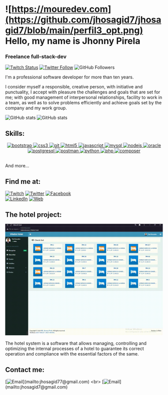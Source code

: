 

# ![https://mouredev.com](https://github.com/jhosagid7/jhosagid7/blob/main/perfil3_opt.png) Hello, my name is Jhonny Pirela
### Freelance full-stack-dev


[![Twitch Status](https://img.shields.io/twitch/status/Jhosagid7?style=social)](https://twitch.com/Jhosagid7)
[![Twitter Follow](https://img.shields.io/twitter/follow/Jhosagid71?style=social)](https://twitter.com/Jhosagid71)
![GitHub Followers](https://img.shields.io/github/followers/jhosagid7?style=social)


I'm a professional software developer for more than ten years.

I consider myself a responsible, creative person, with initiative and punctuality, I accept with pleasure the challenges and goals that are set for me; with good management of interpersonal relationships, facility to work in a team, as well as to solve problems efficiently and achieve goals set by the company and my work group.

![GitHub stats](https://github-readme-stats.vercel.app/api?username=jhosagid7&show_icons=true&hide_border=true)
![GitHub stats](https://github-readme-stats.vercel.app/api/top-langs?username=jhosagid7&show_icons=true&locale=en&layout=compact)
</br>
## Skills:

<p align="center"> 
  <a href="https://getbootstrap.com" target="_blank"> <img src="https://github.com/jhosagid7/devicon/blob/master/icons/bootstrap/bootstrap-plain-wordmark.svg" alt="bootstrap" width="40" height="40"/> </a> <a href="https://www.w3schools.com/css/" target="_blank"> <img src="https://github.com/jhosagid7/devicon/blob/master/icons/css3/css3-original-wordmark.svg" alt="css3" width="40" height="40"/> </a>  <a href="https://git-scm.com/" target="_blank"> <img src="https://github.com/jhosagid7/devicon/blob/master/icons/git/git-original.svg" alt="git" width="40" height="40"/> </a>  <a href="https://www.w3.org/html/" target="_blank"> <img src="https://github.com/jhosagid7/devicon/blob/master/icons/html5/html5-original-wordmark.svg" alt="html5" width="40" height="40"/> </a> <a href="https://developer.mozilla.org/en-US/docs/Web/JavaScript" target="_blank"> <img src="https://github.com/jhosagid7/devicon/blob/master/icons/javascript/javascript-original.svg" alt="javascript" width="40" height="40"/> </a>  <a href="https://www.mysql.com/" target="_blank"> <img src="https://github.com/jhosagid7/devicon/blob/master/icons/mysql/mysql-original-wordmark.svg" alt="mysql" width="40" height="40"/> </a> <a href="https://nodejs.org" target="_blank"> <img src="https://github.com/jhosagid7/devicon/blob/master/icons/nodejs/nodejs-original-wordmark.svg" alt="nodejs" width="40" height="40"/> </a> <a href="https://www.oracle.com/" target="_blank"> <img src="https://github.com/jhosagid7/devicon/blob/master/icons/oracle/oracle-original.svg" alt="oracle" width="40" height="40"/> </a> <a href="https://www.postgresql.org" target="_blank"> <img src="https://github.com/jhosagid7/devicon/blob/master/icons/postgresql/postgresql-original-wordmark.svg" alt="postgresql" width="40" height="40"/> </a> <a href="https://postman.com" target="_blank"> <img src="https://www.vectorlogo.zone/logos/getpostman/getpostman-icon.svg" alt="postman" width="40" height="40"/> </a> <a href="https://www.python.org" target="_blank"> <img src="https://github.com/jhosagid7/devicon/blob/master/icons/python/python-original.svg" alt="python" width="40" height="40"/> </a> <a href="https://www.php.net/" target="_blank"> <img src="https://github.com/jhosagid7/devicon/blob/master/icons/php/php-original.svg" alt="php" width="40" height="40"/> </a> <a href="https://getcomposer.org" target="_blank"> <img src="https://github.com/jhosagid7/devicon/blob/master/icons/composer/composer-original.svg" alt="composer" width="40" height="40"/> </a>  </p>

</br>
And more...

## Find me at:

[![Twitch](https://img.shields.io/badge/Twitch-Jhosagid7-9146FF?style=for-the-badge&logo=twitch&logoColor=white&labelColor=101010)](https://twitch.com/Jhosagid7)
[![Twitter](https://img.shields.io/badge/Twitter-@Jhosagid71-1DA1F2?style=for-the-badge&logo=twitter&logoColor=white&labelColor=101010)](https://twitter.com/Jhosagid71)
[![Facebook](https://img.shields.io/badge/Facebook-@Jhosagid-1877F2?style=for-the-badge&logo=facebook&logoColor=white&labelColor=101010)](https://www.facebook.com/jhosagid.pirela.50)
</br>
[![LinkedIn](https://img.shields.io/badge/LinkedIn-Jhosagid_Pirela-0077B5?style=for-the-badge&logo=linkedin&logoColor=white&labelColor=101010)](https://www.linkedin.com/in/jhosagid-pirela-30837b1aa)
[![Web](https://img.shields.io/badge/jhonnypirela.dev-14a1f0?style=for-the-badge&logo=dev.to&logoColor=white&labelColor=101010)](https://jhonnypirela.dev)

## The hotel project:
![Sistem](https://github.com/jhosagid7/jhosagid7/blob/main/20211019_002752.gif)

The hotel system is a software that allows managing, controlling and optimizing the internal processes of a hotel to guarantee its correct operation and compliance with the essential factors of the same.

## Contact me:

[![Email](https://img.shields.io/badge/jhosagid77@gmail.com-my_personal_email_(slow_response)-D14836?style=for-the-badge&logo=gmail&logoColor=white&labelColor=101010)](mailto:jhosagid77@gmail.com)
<br>
[![Email](https://img.shields.io/badge/jhosagid7@gmail.com-my_work_email_(slow_response)-D14836?style=for-the-badge&logo=gmail&logoColor=white&labelColor=101010)](mailto:jhosagid7@gmail.com)
